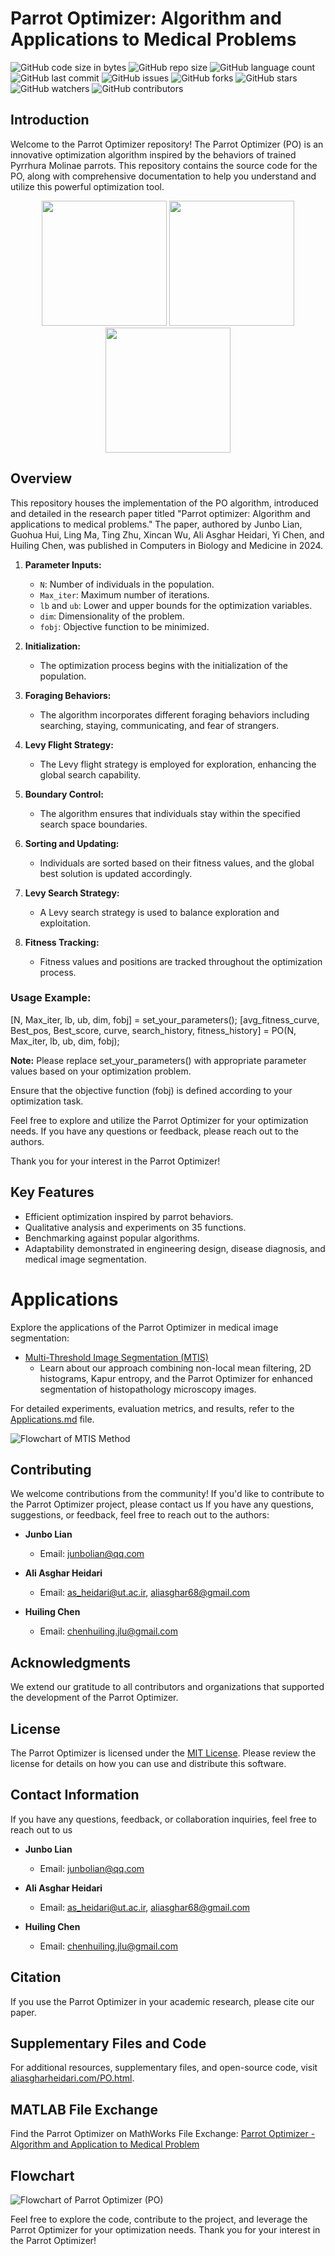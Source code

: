 # Parrot Optimizer: Algorithm and Applications to Medical Problems

![GitHub code size in bytes](https://img.shields.io/github/languages/code-size/junbolian/PO)
![GitHub repo size](https://img.shields.io/github/repo-size/junbolian/PO)
![GitHub language count](https://img.shields.io/github/languages/count/junbolian/PO)
![GitHub last commit](https://img.shields.io/github/last-commit/junbolian/PO)
![GitHub issues](https://img.shields.io/github/issues/junbolian/PO)
![GitHub forks](https://img.shields.io/github/forks/junbolian/PO)
![GitHub stars](https://img.shields.io/github/stars/junbolian/PO)
![GitHub watchers](https://img.shields.io/github/watchers/junbolian/PO)
![GitHub contributors](https://img.shields.io/github/contributors/junbolian/PO)

## Introduction

Welcome to the Parrot Optimizer repository! The Parrot Optimizer (PO) is an innovative optimization algorithm inspired by the behaviors of trained Pyrrhura Molinae parrots. This repository contains the source code for the PO, along with comprehensive documentation to help you understand and utilize this powerful optimization tool.
<div align="center">
  <img src="image1.png" width="200" />
  <img src="image2.png" width="200" />
  <img src="image3.png" width="200" />
</div>

## Overview

This repository houses the implementation of the PO algorithm, introduced and detailed in the research paper titled "Parrot optimizer: Algorithm and applications to medical problems." The paper, authored by Junbo Lian, Guohua Hui, Ling Ma, Ting Zhu, Xincan Wu, Ali Asghar Heidari, Yi Chen, and Huiling Chen, was published in Computers in Biology and Medicine in 2024.

1. **Parameter Inputs:**
   - `N`: Number of individuals in the population.
   - `Max_iter`: Maximum number of iterations.
   - `lb` and `ub`: Lower and upper bounds for the optimization variables.
   - `dim`: Dimensionality of the problem.
   - `fobj`: Objective function to be minimized.

2. **Initialization:**
   - The optimization process begins with the initialization of the population.

3. **Foraging Behaviors:**
   - The algorithm incorporates different foraging behaviors including searching, staying, communicating, and fear of strangers.

4. **Levy Flight Strategy:**
   - The Levy flight strategy is employed for exploration, enhancing the global search capability.

5. **Boundary Control:**
   - The algorithm ensures that individuals stay within the specified search space boundaries.

6. **Sorting and Updating:**
   - Individuals are sorted based on their fitness values, and the global best solution is updated accordingly.

7. **Levy Search Strategy:**
   - A Levy search strategy is used to balance exploration and exploitation.

8. **Fitness Tracking:**
   - Fitness values and positions are tracked throughout the optimization process.

### Usage Example:


[N, Max_iter, lb, ub, dim, fobj] = set_your_parameters();
[avg_fitness_curve, Best_pos, Best_score, curve, search_history, fitness_history] = PO(N, Max_iter, lb, ub, dim, fobj); 

**Note:**
Please replace set_your_parameters() with appropriate parameter values based on your optimization problem.

Ensure that the objective function (fobj) is defined according to your optimization task.

Feel free to explore and utilize the Parrot Optimizer for your optimization needs. If you have any questions or feedback, please reach out to the authors.

Thank you for your interest in the Parrot Optimizer!

## Key Features

- Efficient optimization inspired by parrot behaviors.
- Qualitative analysis and experiments on 35 functions.
- Benchmarking against popular algorithms.
- Adaptability demonstrated in engineering design, disease diagnosis, and medical image segmentation.


# Applications

Explore the applications of the Parrot Optimizer in medical image segmentation:

- [Multi-Threshold Image Segmentation (MTIS)](applications.md#multi-threshold-image-segmentation-mtis)
  - Learn about our approach combining non-local mean filtering, 2D histograms, Kapur entropy, and the Parrot Optimizer for enhanced segmentation of histopathology microscopy images.

For detailed experiments, evaluation metrics, and results, refer to the [Applications.md](applications.md) file.

![Flowchart of MTIS Method](The%20flowchart%20of%20MTIS%20method.png)



## Contributing

We welcome contributions from the community! If you'd like to contribute to the Parrot Optimizer project, please contact us
If you have any questions, suggestions, or feedback, feel free to reach out to the authors:


- **Junbo Lian**
  - Email: [junbolian@qq.com](mailto:junbolian@qq.com)

- **Ali Asghar Heidari**
  - Email: [as_heidari@ut.ac.ir](mailto:as_heidari@ut.ac.ir), [aliasghar68@gmail.com](mailto:aliasghar68@gmail.com)

- **Huiling Chen**
  - Email: [chenhuiling.jlu@gmail.com](mailto:chenhuiling.jlu@gmail.com)


## Acknowledgments

We extend our gratitude to all contributors and organizations that supported the development of the Parrot Optimizer. 

## License

The Parrot Optimizer is licensed under the [MIT License](LICENSE). Please review the license for details on how you can use and distribute this software.

## Contact Information

If you have any questions, feedback, or collaboration inquiries, feel free to reach out to us

- **Junbo Lian**
  - Email: [junbolian@qq.com](mailto:junbolian@qq.com)

- **Ali Asghar Heidari**
  - Email: [as_heidari@ut.ac.ir](mailto:as_heidari@ut.ac.ir), [aliasghar68@gmail.com](mailto:aliasghar68@gmail.com)

- **Huiling Chen**
  - Email: [chenhuiling.jlu@gmail.com](mailto:chenhuiling.jlu@gmail.com)


## Citation

If you use the Parrot Optimizer in your academic research, please cite our paper. 


## Supplementary Files and Code

For additional resources, supplementary files, and open-source code, visit [aliasgharheidari.com/PO.html](https://aliasgharheidari.com/PO.html).

## MATLAB File Exchange

Find the Parrot Optimizer on MathWorks File Exchange: [Parrot Optimizer - Algorithm and Application to Medical Problem](https://ch.mathworks.com/matlabcentral/fileexchange/158681-parrot-optimizer-algorithm-application-to-medical-problem)

## Flowchart

![Flowchart of Parrot Optimizer (PO)](Flowchart%20of%20Parrot%20Optimizer%20(PO).png)

Feel free to explore the code, contribute to the project, and leverage the Parrot Optimizer for your optimization needs. Thank you for your interest in the Parrot Optimizer!
